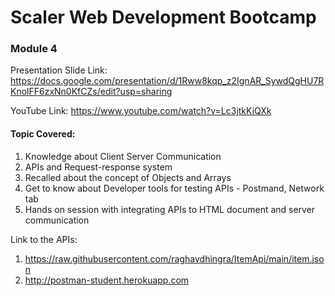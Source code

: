# Scaler Web Development Bootcamp

### Module 4

Presentation Slide Link: https://docs.google.com/presentation/d/1Rww8kqp_z2IgnAR_SywdQgHU7RKnolFF6zxNn0KfCZs/edit?usp=sharing

YouTube Link: https://www.youtube.com/watch?v=Lc3jtkKiQXk

#### Topic Covered:

1. Knowledge about Client Server Communication
2. APIs and Request-response system
3. Recalled about the concept of Objects and Arrays
4. Get to know about Developer tools for testing APIs - Postmand, Network tab
5. Hands on session with integrating APIs to HTML document and server communication

Link to the APIs:

1. https://raw.githubusercontent.com/raghavdhingra/ItemApi/main/item.json
2. http://postman-student.herokuapp.com
